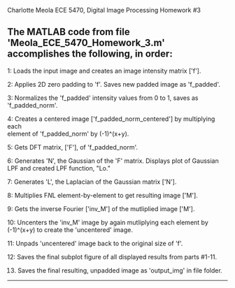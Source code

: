 Charlotte Meola
ECE 5470, Digital Image Processing
Homework #3


The MATLAB code from file 'Meola_ECE_5470_Homework_3.m' accomplishes the following, in order:
-------------------------------------------------------------------------

1: Loads the input image and creates an image intensity matrix ['f'].

2: Applies 2D zero padding to 'f'. Saves new padded image as 'f_padded'.

3: Normalizes the 'f_padded' intensity values from 0 to 1, saves as 'f_padded_norm'.

4: Creates a centered image ['f_padded_norm_centered'] by multiplying each  
      element of 'f_padded_norm' by (-1)^(x+y).

5: Gets DFT matrix, ['F'], of 'f_padded_norm'.

6: Generates 'N', the Gaussian of the 'F' matrix.  Displays plot of 
      Gaussian LPF and created LPF function, "Lo."

7: Generates 'L', the Laplacian of the Gaussian matrix ['N'].

8: Multiplies F*N*L element-by-element to get resulting image ['M'].

9: Gets the inverse Fourier ['inv_M'] of the mutliplied image ['M'].

10: Uncenters the 'inv_M' image by again mutliplying each element by 
      (-1)^(x+y) to create the 'uncentered' image.

11: Unpads 'uncentered' image back to the original size of 'f'.

12: Saves the final subplot figure of all displayed results from parts #1-11. 

13. Saves the final resulting, unpadded image as 'output_img' in file folder.

----------------------------------------------------------------
